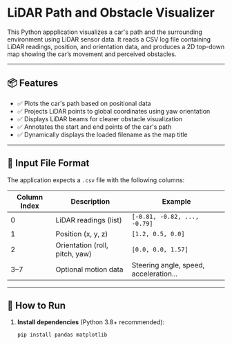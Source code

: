 # LiDAR Path and Obstacle Visualizer

This Python appplication visualizes a car's path and the surrounding environment using LiDAR sensor data. It reads a CSV log file containing LiDAR readings, position, and orientation data, and produces a 2D top-down map showing the car’s movement and perceived obstacles.

---

## 📦 Features

- ✅ Plots the car's path based on positional data
- ✅ Projects LiDAR points to global coordinates using yaw orientation
- ✅ Displays LiDAR beams for clearer obstacle visualization
- ✅ Annotates the start and end points of the car's path
- ✅ Dynamically displays the loaded filename as the map title

---

## 📁 Input File Format

The application expects a `.csv` file with the following columns:

| Column Index | Description                | Example                                |
|--------------|----------------------------|----------------------------------------|
| 0            | LiDAR readings (list)      | `[-0.81, -0.82, ..., -0.79]`           |
| 1            | Position (x, y, z)         | `[1.2, 0.5, 0.0]`                       |
| 2            | Orientation (roll, pitch, yaw) | `[0.0, 0.0, 1.57]`                    |
| 3–7          | Optional motion data       | Steering angle, speed, acceleration... |

---

## 🚀 How to Run

1. **Install dependencies** (Python 3.8+ recommended):

   ```bash
   pip install pandas matplotlib
